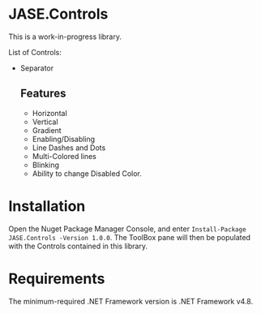 # JASE.Controls

This is a work-in-progress library.

List of Controls:
- Separator
  ## Features
  - Horizontal
  - Vertical
  - Gradient
  - Enabling/Disabling
  - Line Dashes and Dots
  - Multi-Colored lines
  - Blinking
  - Ability to change Disabled Color.

# Installation
Open the Nuget Package Manager Console, and enter `Install-Package JASE.Controls -Version 1.0.0`. The ToolBox pane will then be populated with the Controls contained in this library.

# Requirements
The minimum-required .NET Framework version is .NET Framework v4.8.
